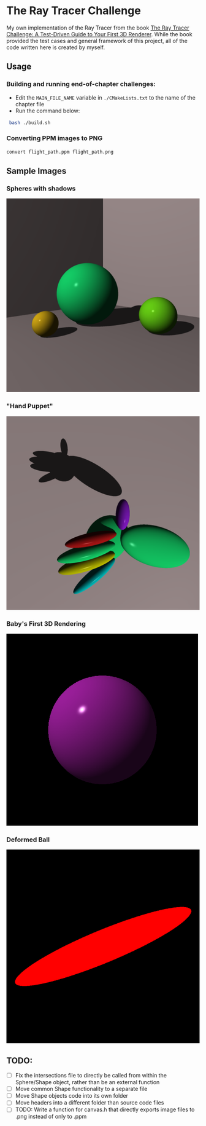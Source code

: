 # The Ray Tracer Challenge

My own implementation of the Ray Tracer from the book [The Ray Tracer Challenge: A Test-Driven Guide to Your First 3D Renderer](http://www.raytracerchallenge.com/). While the book provided the test cases and general framework of this project, all of the code written here is created by myself.

## Usage

### Building and running end-of-chapter challenges:

* Edit the `MAIN_FILE_NAME` variable in `./CMakeLists.txt` to the name of the chapter file
* Run the command below:

```bash
 bash ./build.sh
```

### Converting PPM images to PNG

```bash
convert flight_path.ppm flight_path.png
```

## Sample Images

### Spheres with shadows

![Spheres with shadows](outputs/ch8/high_res_shadow.png "Spheres with shadows from an outside light source.")

### "Hand Puppet"

![Hand puppet](outputs/ch8/hi_res_hand_puppet.png "A 'hand puppet' made up of transformed spheres, highlighting the effect of shadows.")

### Baby's First 3D Rendering

![Simple purple ball](outputs/ch6/classic_purple_sphere.png "The first 3 dimensional object created by the renderer. The shading algorithm brings depth to the image.")

### Deformed Ball

![Deformed red ball](outputs/ch5/sheared_circle.png "A ball deformed by its shearing transformation. ")

## TODO:

- [ ] Fix the intersections file to directly be called from within the Sphere/Shape object, rather than be an external function
- [ ] Move common Shape functionality to a separate file
- [ ] Move Shape objects code into its own folder
- [ ] Move headers into a different folder than source code files
- [ ] TODO: Write a function for canvas.h that directly exports image files to .png instead of only to .ppm
